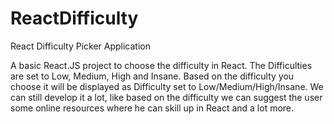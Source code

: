 # ReactDifficulty
React Difficulty Picker Application



A basic React.JS project to choose the difficulty in React.
The Difficulties are set to Low, Medium, High and Insane.
Based on the difficulty you choose it will be displayed as Difficulty set to Low/Medium/High/Insane.
We can still develop it a lot, like based on the difficulty we can suggest the user some online resources where he can skill up in React and a lot more.
